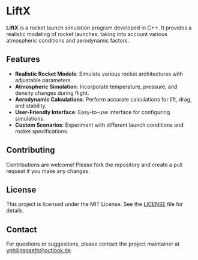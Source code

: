 # LiftX

**LiftX** is a rocket launch simulation program developed in C++. It provides a realistic modeling of rocket launches, taking into account various atmospheric conditions and aerodynamic factors.

## Features

- **Realistic Rocket Models**: Simulate various rocket architectures with adjustable parameters.
- **Atmospheric Simulation**: Incorporate temperature, pressure, and density changes during flight.
- **Aerodynamic Calculations**: Perform accurate calculations for lift, drag, and stability.
- **User-Friendly Interface**: Easy-to-use interface for configuring simulations.
- **Custom Scenarios**: Experiment with different launch conditions and rocket specifications.

## Contributing

Contributions are welcome! Please fork the repository and create a pull request if you make any changes.

## License

This project is licensed under the MIT License. See the [LICENSE](LICENSE) file for details.

## Contact

For questions or suggestions, please contact the project maintainer at [yphilipspaeth@outlook.de](mailto:philipspaeth@outlook.de).
